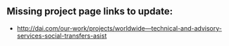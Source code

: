 ## Missing project page links to update:

* http://dai.com/our-work/projects/worldwide—technical-and-advisory-services-social-transfers-asist
